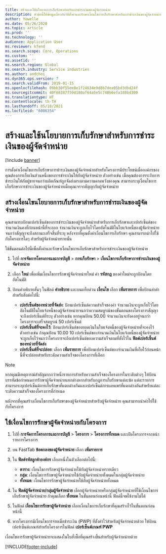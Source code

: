 ```yaml
---
title: สร้างและใช้นโยบายการเก็บรักษาสำหรับการชำระเงินของผู้จัดจำหน่าย
description: หัวข้อนี้ให้ข้อมูลเกี่ยวกับวิธีตั้งค่าและรักษาเงื่อนไขการเก็บรักษาสำหรับการชำระเงินของผู้จัดจำหน่าย
author: Yowelle
ms.date: 05/26/2020
ms.topic: article
ms.prod: ''
ms.technology: ''
audience: Application User
ms.reviewer: kfend
ms.search.scope: Core, Operations
ms.custom: ''
ms.assetid: ''
ms.search.region: Global
ms.search.industry: Service industries
ms.author: andchoi
ms.dyn365.ops.version: 7
ms.search.validFrom: 2019-01-15
ms.openlocfilehash: 09bb30f55ee8e1f24634e9d8b7dea95bd3dbd24f
ms.sourcegitcommit: 40f68387f594180af64a5e5c748b6efa188bd300
ms.translationtype: HT
ms.contentlocale: th-TH
ms.lasthandoff: 05/10/2021
ms.locfileid: "6006354"
---
```

# <a name="create-and-apply-vendor-payment-retention-terms"></a>สร้างและใช้นโยบายการเก็บรักษาสำหรับการชำระเงินของผู้จัดจำหน่าย

[!include [banner](../includes/banner.md)] 

การตั้งค่าเงื่อนไขการเก็บรักษาการชำระเงินของผู้จัดจำหน่ายสำหรับโครงการมีประโยชน์เมื่อองค์กรของคุณต้องการเก็บเงินส่วนหนึ่งของการชำระเงินให้กับผู้จัดจำหน่าย ตัวอย่างเช่น เมื่อคุณต้องการระงับการชำระเงินให้กับผู้ขายจนกว่าผลิตภัณฑ์ถูกจัดส่งตรงตามความคาดหวังของคุณ สามารถระบุเงื่อนไขการเก็บรักษาการชำระเงินของผู้จัดจำหน่ายเมื่อคุณเจรจาสัญญากับผู้จัดจำหน่าย

## <a name="create-vendor-payment-retention-terms"></a>สร้างเงื่อนไขนโยบายการเก็บรักษาสำหรับการชำระเงินของผู้จัดจำหน่าย

คุณสามารถป้อนเปอร์เซ็นต์ของการชำระเงินของผู้จัดจำหน่ายสำหรับการเก็บรักษาและเปอร์เซ็นต์ของจำนวนเงินคงที่ก่อนหน้านี้ที่จะออก จำนวนเงินจะถูกเก็บไว้โดยอัตโนมัติในใบแจ้งหนี้ของผู้จัดจำหน่ายจนกว่าสัญญาจะถึงสถานะเสร็จสิ้นที่ระบุ หลังจากที่คุณตั้งค่าเงื่อนไขการเก็บรักษา คุณสามารถนำไปใช้กับโครงการใดๆ สำหรับผู้จัดจำหน่ายรายนั้น

ใช้ขั้นตอนต่อไปนี้เพื่อตั้งค่าและรักษาเงื่อนไขการเก็บรักษาสำหรับการชำระเงินของผู้จัดจำหน่าย 

1. ไปที่ **การจัดการโครงการและการบัญชี** > **การเก็บรักษา** > **เงื่อนไขการเก็บรักษาการชำระเงินของผู้จัดจำหน่าย**
2. เลือก **ใหม่** เพื่อเพิ่มเงื่อนไขการรักษาผู้จัดจำหน่ายใหม่ ค่า **รหัสกฎ** ของคำใหม่จะถูกป้อนโดยอัตโนมัติ 
3. ป้อนคำอธิบายสั้นๆ ในฟิลด์ **คำอธิบาย** และบนแท็บด่วน **เงื่อนไข** เลือก **เพิ่มรายการ** เพื่อป้อนค่าคำสำหรับสิ่งต่อไปนี้:

   - **เปอร์เซ็นต์ของหน่วยที่จัดส่ง**: ป้อนเปอร์เซ็นต์ความสำเร็จของคำ จำนวนเงินจะถูกเก็บไว้โดยอัตโนมัติในใบแจ้งหนี้ของผู้จัดจำหน่ายจนกว่าความสมบูรณ์ของขั้นตอนของโครงการสัญญาจะถึงเปอร์เซ็นต์ที่ระบุ ตัวอย่างเช่น หากคุณป้อน 50.00 จำนวนเงินจะยังคงอยู่จนกว่าโครงการจะเสร็จสมบูรณ์ 50 เปอร์เซ็นต์
   - **เปอร์เซ็นต์ที่จะคงไว้**: ป้อนเปอร์เซ็นต์ของยอดเงินในใบแจ้งหนี้ของผู้จัดจำหน่ายที่จะคงไว้ ตัวอย่างเช่น ถ้าคุณป้อน 10.00 10 เปอร์เซ็นต์ของจำนวนเงินในใบแจ้งหนี้ของผู้จัดจำหน่ายจะถูกเก็บไว้จนกว่าโครงการจะถึงเปอร์เซ็นต์ของความสำเร็จตามที่ตั้งไว้ใน **ฟิลด์เปอร์เซ็นต์ของหน่วยที่จัดส่ง**
   - **เปอร์เซ็นต์ที่จะปล่อย**: เลือก **เพิ่มรายการ** เพื่อป้อนเปอร์เซ็นต์ของจำนวนเงินที่เก็บไว้ก่อนหน้านี้ที่จะปล่อยสำหรับระดับความสำเร็จของโครงการที่เลือก

> [!NOTE]
> หากคุณมีเหตุการณ์สําคัญมากกว่าหนึ่งรายการสำหรับความสำเร็จของโครงการในระดับต่างๆ ให้ป้อนบรรทัดข้อกำหนดการรักษาผู้จัดจำหน่ายแยกต่างหากสำหรับกฎการเก็บรักษาแต่ละข้อ แต่ละรายการสามารถระบุเปอร์เซ็นต์การเก็บรักษาที่แตกต่างกันและเปอร์เซ็นต์การเผยแพร่ที่แตกต่างกันสำหรับแต่ละระดับความสำเร็จของโครงการที่กำหนด

หลังจากที่คุณสร้างเงื่อนไขการเก็บรักษาของผู้จัดจำหน่ายสำหรับผู้จัดจำหน่าย คุณสามารถนำคำไปใช้กับโครงการ

## <a name="apply-vendor-retention-terms-to-a-project"></a>ใช้เงื่อนไขการรักษาผู้จัดจำหน่ายกับโครงการ

1. ไปที่ **การจัดการโครงการและการบัญชี** > **โครงการ** > **โครงการทั้งหมด** และเปิดโครงการจากหน้ารายการโครงการ
2. บน FastTab **ข้อตกลงของผู้จัดจำหน่าย** เลือก **เพิ่มรายการ**
3. ใน **ฟิลด์รหัสลูกค้าองค์กร** เลือกหนึ่งในตัวเลือกต่อไปนี้: 

   - **ตาราง**: เงื่อนไขการรักษาผู้จัดจำหน่ายใช้กับผู้จัดจำหน่ายรายเดียว
   - **กลุ่ม**: เงื่อนไขการรักษาผู้จัดจำหน่ายใช้กับผู้จัดจำหน่ายทั้งหมดในกลุ่มผู้จัดจำหน่าย
   - **ทั้งหมด**: เงื่อนไขการรักษาผู้จัดจำหน่ายใช้กับผู้จัดจำหน่ายทั้งหมด

4. ใน **ฟิลด์ผู้จัดจำหน่าย/กลุ่มผู้จัดจำหน่าย** เลือกผู้จัดจำหน่ายหรือกลุ่มผู้จัดจำหน่ายที่ใช้เงื่อนไขการเก็บรักษาผู้จัดจำหน่าย ถ้าคุณเลือก **ทั้งหมด** ในขั้นตอนก่อนหน้านี้ ฟิลด์นี้จพใช้งานไม่ได้
5. ในฟิลด์ **เงื่อนไขการรักษาผู้จัดจำหน่าย** เลือกเงื่อนไขการเก็บรักษาที่คุณสร้างไว้ในขั้นตอนก่อนหน้านี้
6. หากโครงการมีเงื่อนไขการจ่ายเมื่อชำระเงิน (PWP) ที่ตั้งค่าไว้สำหรับผู้จัดจำหน่ายด้วย ให้ป้อนเปอร์เซ็นต์เกณฑ์สำหรับโครงการในฟิลด์ **เปอร์เซ็นต์เกณฑ์ PWP**

เงื่อนไขการรักษาผู้จัดจำหน่ายจะแสดงในใบสั่งซื้อที่คุณสร้างขึ้นสำหรับผู้จัดจำหน่ายด้วย


[!INCLUDE[footer-include](../includes/footer-banner.md)]